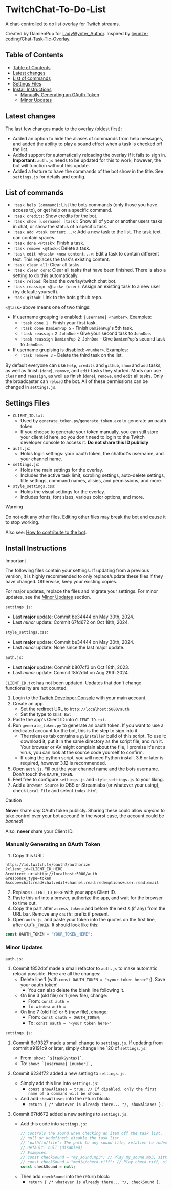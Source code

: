 # TwitchChat-To-Do-List

A chat-controlled to do list overlay for [Twitch](https://www.twitch.tv/) streams.

Created by DamienPup for [LadyWynter_Author](https://www.twitch.tv/LadyWynter_Author).
Inspired by [liyunze-coding/Chat-Task-Tic-Overlay](https://github.com/liyunze-coding/Chat-Task-Tic-Overlay).

## Table of Contents

- [Table of Contents](#table-of-contents)
- [Latest changes](#latest-changes)
- [List of commands](#list-of-commands)
- [Settings Files](#settings-files)
- [Install Instructions](#install-instructions)
  - [Manually Generating an OAuth Token](#manually-generating-an-oauth-token)
  - [Minor Updates](#minor-updates)

## Latest changes

The last few changes made to the overlay (oldest first):
- Added an option to hide the aliases of commands from help messages, and added the ability to play a sound effect when a task is checked off the list.
- Added support for automatically reloading the overlay if it fails to sign in. **Important:** `auth.js` needs to be updated for this to work, however, the bot will function without this update.
- Added a feature to have the commands of the bot show in the title. See `settings.js` for details and config.

## List of commands

- `!task help (command)`: List the bots commands (only those you have access to), or get help on a specific command.
- `!task credits`: Show credits for the bot.
- `!task show [username] [task]`: Show all of your or another users tasks in chat, or show the status of a specific task. 
- `!task add <task content...>`: Add a new task to the list. The task text can contain spaces.
- `!task done <@task>`: Finish a task.
- `!task remove <@task>`: Delete a task.
- `!task edit <@task> <new content...>`: Edit a task to contain different text. This replaces the task's existing content.
- `!task clear all`: Clear all tasks.
- `!task clear done`: Clear all tasks that have been finished. There is also a setting to do this automatically.
- `!task reload`: Reload the overlay/twitch chat bot.
- `!task reassign <@task> (user)`: Assign an existing task to a new user (by default: yourself).
- `!task github`: Link to the bots github repo.

`<@task>` above means one of two things:
- If username grouping is enabled: `[username] <number>`. Examples:
    - `!task done 1` - Finish your first task.
    - `!task done DamienPup 5` - Finish `DamienPup`'s 5th task.
    - `!task reassign 2 JohnDoe` - Give your second task to `JohnDoe`.
    - `!task reassign DamienPup 2 JohnDoe` - Give `DamienPup`'s second task to `JohnDoe`.
- If username grupising is disabled: `<number>`.  Examples:
    - `!task remove 3` - Delete the third task on the list.

By default everyone can use `help`, `credits` and `github`, `show` and `add` tasks, as well as finish (`done`), `remove`, and `edit` tasks they started. Mods can use `clear` and `reassign`, as well as finish (`done`), `remove`, and `edit` all tasks. Only the broadcaster can `reload` the bot. All of these permissions can be changed in `settings.js`.

## Settings Files

- `CLIENT_ID.txt`: 
  - Used by `generate_token.py`/`generate_token.exe` to generate an oauth token.
  - If you choose to generate your token manually, you can still store your client id here, so you don't need to login to the Twitch developer console to access it. **Do not share this ID publicly**
- `auth.js`:
  - Holds login settings: your oauth token, the chatbot's username, and your channel name.
- `settings.js`:
  - Holds the main settings for the overlay.
  - Includes the active task limit, scrolling settings, auto-delete settings, title settings, command names, alisies, and permissions, and more.
- `style_settings.css`:
  - Holds the visual settings for the overlay.
  - Includes fonts, font sizes, various color options, and more.

> [!WARNING]
> Do not edit any other files. Editing other files may break the bot and cause it to stop working. 
> 
> Also see: [How to contribute to the bot](./CONTRIBUTING.md).

## Install Instructions

> [!IMPORTANT]
> The following files contain your settings. If updating from a previous version, it is highly recommended to only replace/update these files if they have changed. Otherwise, keep your existing copies.
>
> For major updates, replace the files and migrate your settings. For minor updates, see the [Minor Updates](#minor-updates) section.
>
> `settings.js`:
>  - Last **major** update: Commit be34444 on May 30th, 2024.
>  - Last *minor* update: Commit 67fd672 on Oct 18th, 2024.
>
> `style_settings.css`:
>  - Last **major** update: Commit be34444 on May 30th, 2024.
>  - Last *minor* update: None since the last major update.
>
> `auth.js`:
>  - Last **major** update: Commit b807cf3 on Oct 18th, 2023.
>  - Last *minor* update: Commit f852dbf on Aug 29th 2024.
>
> `CLIENT_ID.txt` has not been updated. Updates that don't change functionality are not counted.

1. Login to the [Twitch Developer Console](https://dev.twitch.tv/console/apps) with your main account.
2. Create an app.
   - Set the redirect URL to `http://localhost:5000/auth`
   - Set the type to `Chat Bot`
3. Paste the app's Client ID into `CLIENT_ID.txt`.
4. Run `generate_token.py` to generate an oauth token. If you want to use a dedicated account for the bot, this is the step to sign into it.
   - The releases tab contains a `pyinstaller` build of this script. To use it: download it, put it in the same directory as the script file, and run it. Your browser or AV might complain about the file, I promise it's not a virus, you can look at the source code yourself to confirm.
   <!-- TODO: Confirm minimum version requirement -->
   - If using the python script, you will need Python install. 3.6 or later is required, however 3.12 is recommended.
5. Open `auth.js`. Fill out the your channel name and the bots username. Don't touch the `OAUTH_TOKEN`.
6. Feel free to configure `settings.js` and `style_settings.js` to your liking.
7. Add a `Browser Source` to OBS or Streamlabs (or whatever your using), check `Local File` and select `index.html`.

> [!CAUTION]
> **Never** share *any* OAuth token publicly. Sharing these could allow *anyone* to take control over your bot account! In the worst case, the account could be *banned*!
>
> Also, **never** share your Client ID.

### Manually Generating an OAuth Token

1. Copy this URL:
```
https://id.twitch.tv/oauth2/authorize
?client_id=CLIENT_ID_HERE
&redirect_uri=http://localhost:5000/auth
&response_type=token
&scope=chat:read+chat:edit+channel:read:redemptions+user:read:email
```
2. Replace `CLIENT_ID_HERE` with your apps Client ID.
3. Paste this url into a brower, authorize the app, and wait for the browser to time out.
4. Copy the part after `access_token=` and before the next `&` (if any) from the URL bar. Remove any `oauth:` prefix if present.
5. Open `auth.js`, and paste your token into the quotes on the first line, after `OAUTH_TOKEN`. It should look like this:
```js
const OAUTH_TOKEN = "YOUR_TOKEN_HERE";
```

### Minor Updates

`auth.js`:
  1. Commit f852dbf made a small refactor to `auth.js` to make automatic reload possible. Here are all the changes:
      - Delete line 1 (with ```const OAUTH_TOKEN = "<your token here>";```). Save your oauth token!
         - You can also delete the blank line following it.
      - On line 3 (old file) or 1 (new file), change:
          - From: ```const auth =``` 
          - To: ```window.auth =```
      - On line 7 (old file) or 5 (new file), change:
          - From: ```const oauth = OAUTH_TOKEN;```
          - To: ```const oauth = "<your token here>"```

`settings.js`:
  1. Commit 6c19327 made a small change to `settings.js`. If updating from commit a9191c9 or later, simply change line 120 of `settings.js`:
      - From: ```show: `${taskSyntax}`,```
      - To: ```show: `[username] [number]`,```

  2. Commit 6234f72 added a new setting to `settings.js`.
      - Simply add this line into `settings.js`:
          - `const showAliases = true; // If disabled, only the first name of a command will be shown.`
      - And add `showAliases` into the return block:
          - `return { /* whatever is already there... */, showAliases };`

  3. Commit 67fd672 added a new settings to `settings.js`.
      - Add this code into `settings.js`:
          ```js
          // Controls the sound when checking an item off the task list.
          // null or undefined: disable the task list
          // "path/to/file": The path to any sound file, relative to index.html.
          // Default: null (disabled)
          // Examples:
          // const checkSound = "my_sound.mp3"; // Play my_sound.mp3, sitting in the same folder as index.html.
          // const checkSound = "media/check.riff"; // Play check.riff, sitting in the media folder. (you'd have to make that folder yourself)
          const checkSound = null;
          ```
      - Then add `checkSound` into the return block: 
          - `return { /* whatever is already there... */, checkSound };`